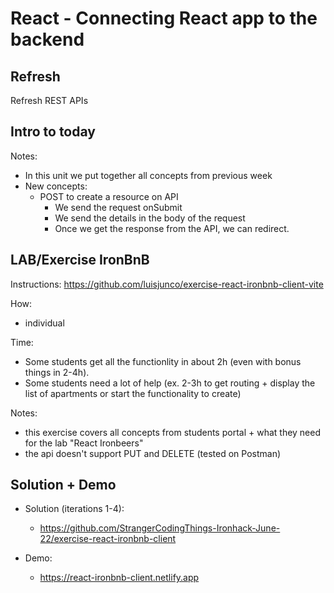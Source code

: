 

# React - Connecting React app to the backend


## Refresh

Refresh REST APIs




## Intro to today

Notes:
- In this unit we put together all concepts from previous week
- New concepts: 
  - POST to create a resource on API
    - We send the request onSubmit
    - We send the details in the body of the request
    - Once we get the response from the API, we can redirect.




## LAB/Exercise IronBnB

Instructions: https://github.com/luisjunco/exercise-react-ironbnb-client-vite

How:
- individual

Time:
- Some students get all the functionlity in about 2h (even with bonus things in 2-4h).
- Some students need a lot of help (ex. 2-3h to get routing + display the list of apartments or start the functionality to create)


<!-- 

@Luis/TAs:
- provide help to students that struggle more, so that then can get the list of apartments quickly & they start the functionality to CREATE.

- 4:30: meet for game + lab explanation


Alternative:
- Ask students who feels confident to start coding 
  - Start making small groups so that they can code in breakout rooms
  - LT in main room with students that feel less confident
  - TAs with students that don't feel confident but can do
  
-->



Notes:
- this exercise covers all concepts from students portal + what they need for the lab "React Ironbeers"
- the api doesn't support PUT and DELETE (tested on Postman)






## Solution + Demo

- Solution (iterations 1-4):
  -  https://github.com/StrangerCodingThings-Ironhack-June-22/exercise-react-ironbnb-client

- Demo: 
  - https://react-ironbnb-client.netlify.app

